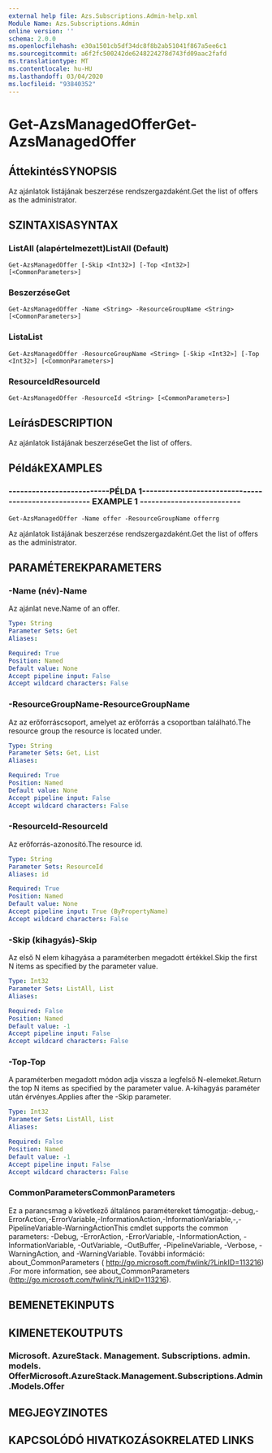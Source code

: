 ```yaml
---
external help file: Azs.Subscriptions.Admin-help.xml
Module Name: Azs.Subscriptions.Admin
online version: ''
schema: 2.0.0
ms.openlocfilehash: e30a1501cb5df34dc8f8b2ab51041f867a5ee6c1
ms.sourcegitcommit: a6f2fc500242de6248224278d743fd09aac2fafd
ms.translationtype: MT
ms.contentlocale: hu-HU
ms.lasthandoff: 03/04/2020
ms.locfileid: "93840352"
---
```

# <span data-ttu-id="21d57-101">Get-AzsManagedOffer</span><span class="sxs-lookup"><span data-stu-id="21d57-101">Get-AzsManagedOffer</span></span>

## <span data-ttu-id="21d57-102">Áttekintés</span><span class="sxs-lookup"><span data-stu-id="21d57-102">SYNOPSIS</span></span>
<span data-ttu-id="21d57-103">Az ajánlatok listájának beszerzése rendszergazdaként.</span><span class="sxs-lookup"><span data-stu-id="21d57-103">Get the list of offers as the administrator.</span></span>

## <span data-ttu-id="21d57-104">SZINTAXISA</span><span class="sxs-lookup"><span data-stu-id="21d57-104">SYNTAX</span></span>

### <span data-ttu-id="21d57-105">ListAll (alapértelmezett)</span><span class="sxs-lookup"><span data-stu-id="21d57-105">ListAll (Default)</span></span>
```
Get-AzsManagedOffer [-Skip <Int32>] [-Top <Int32>] [<CommonParameters>]
```

### <span data-ttu-id="21d57-106">Beszerzése</span><span class="sxs-lookup"><span data-stu-id="21d57-106">Get</span></span>
```
Get-AzsManagedOffer -Name <String> -ResourceGroupName <String> [<CommonParameters>]
```

### <span data-ttu-id="21d57-107">Lista</span><span class="sxs-lookup"><span data-stu-id="21d57-107">List</span></span>
```
Get-AzsManagedOffer -ResourceGroupName <String> [-Skip <Int32>] [-Top <Int32>] [<CommonParameters>]
```

### <span data-ttu-id="21d57-108">ResourceId</span><span class="sxs-lookup"><span data-stu-id="21d57-108">ResourceId</span></span>
```
Get-AzsManagedOffer -ResourceId <String> [<CommonParameters>]
```

## <span data-ttu-id="21d57-109">Leírás</span><span class="sxs-lookup"><span data-stu-id="21d57-109">DESCRIPTION</span></span>
<span data-ttu-id="21d57-110">Az ajánlatok listájának beszerzése</span><span class="sxs-lookup"><span data-stu-id="21d57-110">Get the list of offers.</span></span>

## <span data-ttu-id="21d57-111">Példák</span><span class="sxs-lookup"><span data-stu-id="21d57-111">EXAMPLES</span></span>

### <span data-ttu-id="21d57-112">--------------------------PÉLDA 1--------------------------</span><span class="sxs-lookup"><span data-stu-id="21d57-112">-------------------------- EXAMPLE 1 --------------------------</span></span>
```
Get-AzsManagedOffer -Name offer -ResourceGroupName offerrg
```

<span data-ttu-id="21d57-113">Az ajánlatok listájának beszerzése rendszergazdaként.</span><span class="sxs-lookup"><span data-stu-id="21d57-113">Get the list of offers as the administrator.</span></span>

## <span data-ttu-id="21d57-114">PARAMÉTEREK</span><span class="sxs-lookup"><span data-stu-id="21d57-114">PARAMETERS</span></span>

### <span data-ttu-id="21d57-115">-Name (név)</span><span class="sxs-lookup"><span data-stu-id="21d57-115">-Name</span></span>
<span data-ttu-id="21d57-116">Az ajánlat neve.</span><span class="sxs-lookup"><span data-stu-id="21d57-116">Name of an offer.</span></span>

```yaml
Type: String
Parameter Sets: Get
Aliases: 

Required: True
Position: Named
Default value: None
Accept pipeline input: False
Accept wildcard characters: False
```

### <span data-ttu-id="21d57-117">-ResourceGroupName</span><span class="sxs-lookup"><span data-stu-id="21d57-117">-ResourceGroupName</span></span>
<span data-ttu-id="21d57-118">Az az erőforráscsoport, amelyet az erőforrás a csoportban található.</span><span class="sxs-lookup"><span data-stu-id="21d57-118">The resource group the resource is located under.</span></span>

```yaml
Type: String
Parameter Sets: Get, List
Aliases: 

Required: True
Position: Named
Default value: None
Accept pipeline input: False
Accept wildcard characters: False
```

### <span data-ttu-id="21d57-119">-ResourceId</span><span class="sxs-lookup"><span data-stu-id="21d57-119">-ResourceId</span></span>
<span data-ttu-id="21d57-120">Az erőforrás-azonosító.</span><span class="sxs-lookup"><span data-stu-id="21d57-120">The resource id.</span></span>

```yaml
Type: String
Parameter Sets: ResourceId
Aliases: id

Required: True
Position: Named
Default value: None
Accept pipeline input: True (ByPropertyName)
Accept wildcard characters: False
```

### <span data-ttu-id="21d57-121">-Skip (kihagyás)</span><span class="sxs-lookup"><span data-stu-id="21d57-121">-Skip</span></span>
<span data-ttu-id="21d57-122">Az első N elem kihagyása a paraméterben megadott értékkel.</span><span class="sxs-lookup"><span data-stu-id="21d57-122">Skip the first N items as specified by the parameter value.</span></span>

```yaml
Type: Int32
Parameter Sets: ListAll, List
Aliases: 

Required: False
Position: Named
Default value: -1
Accept pipeline input: False
Accept wildcard characters: False
```

### <span data-ttu-id="21d57-123">-Top</span><span class="sxs-lookup"><span data-stu-id="21d57-123">-Top</span></span>
<span data-ttu-id="21d57-124">A paraméterben megadott módon adja vissza a legfelső N-elemeket.</span><span class="sxs-lookup"><span data-stu-id="21d57-124">Return the top N items as specified by the parameter value.</span></span>
<span data-ttu-id="21d57-125">A-kihagyás paraméter után érvényes.</span><span class="sxs-lookup"><span data-stu-id="21d57-125">Applies after the -Skip parameter.</span></span>

```yaml
Type: Int32
Parameter Sets: ListAll, List
Aliases: 

Required: False
Position: Named
Default value: -1
Accept pipeline input: False
Accept wildcard characters: False
```

### <span data-ttu-id="21d57-126">CommonParameters</span><span class="sxs-lookup"><span data-stu-id="21d57-126">CommonParameters</span></span>
<span data-ttu-id="21d57-127">Ez a parancsmag a következő általános paramétereket támogatja:-debug,-ErrorAction,-ErrorVariable,-InformationAction,-InformationVariable,-,-PipelineVariable-WarningAction</span><span class="sxs-lookup"><span data-stu-id="21d57-127">This cmdlet supports the common parameters: -Debug, -ErrorAction, -ErrorVariable, -InformationAction, -InformationVariable, -OutVariable, -OutBuffer, -PipelineVariable, -Verbose, -WarningAction, and -WarningVariable.</span></span> <span data-ttu-id="21d57-128">További információ: about_CommonParameters ( http://go.microsoft.com/fwlink/?LinkID=113216) .</span><span class="sxs-lookup"><span data-stu-id="21d57-128">For more information, see about_CommonParameters (http://go.microsoft.com/fwlink/?LinkID=113216).</span></span>

## <span data-ttu-id="21d57-129">BEMENETEK</span><span class="sxs-lookup"><span data-stu-id="21d57-129">INPUTS</span></span>

## <span data-ttu-id="21d57-130">KIMENETEK</span><span class="sxs-lookup"><span data-stu-id="21d57-130">OUTPUTS</span></span>

### <span data-ttu-id="21d57-131">Microsoft. AzureStack. Management. Subscriptions. admin. models. Offer</span><span class="sxs-lookup"><span data-stu-id="21d57-131">Microsoft.AzureStack.Management.Subscriptions.Admin.Models.Offer</span></span>

## <span data-ttu-id="21d57-132">MEGJEGYZI</span><span class="sxs-lookup"><span data-stu-id="21d57-132">NOTES</span></span>

## <span data-ttu-id="21d57-133">KAPCSOLÓDÓ HIVATKOZÁSOK</span><span class="sxs-lookup"><span data-stu-id="21d57-133">RELATED LINKS</span></span>

